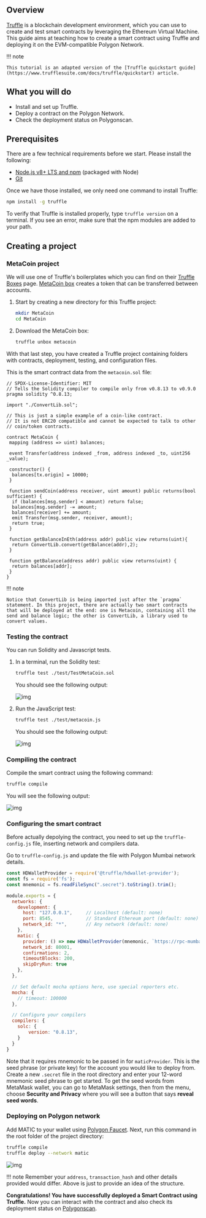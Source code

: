 ## Overview

[Truffle](https://trufflesuite.com/) is a blockchain development environment, which you can use to create and test smart contracts by leveraging the Ethereum Virtual Machine. This guide aims at teaching how to create a smart contract using Truffle and deploying it on the EVM-compatible Polygon Network.

!!! note

    This tutorial is an adapted version of the [Truffle quickstart guide](https://www.trufflesuite.com/docs/truffle/quickstart) article.

## What you will do

- Install and set up Truffle.
- Deploy a contract on the Polygon Network.
- Check the deployment status on Polygonscan.

## Prerequisites

There are a few technical requirements before we start. Please install the following:

- [Node.js v8+ LTS and npm](https://nodejs.org/en/) (packaged with Node)
- [Git](https://git-scm.com/)

Once we have those installed, we only need one command to install Truffle:

```sh
npm install -g truffle
```

To verify that Truffle is installed properly, type `truffle version` on a terminal. If you see an error, make sure that the npm modules are added to your path.

## Creating a project

### MetaCoin project

We will use one of Truffle's boilerplates which you can find on their [Truffle Boxes](https://trufflesuite.com/boxes/) page. [MetaCoin box](https://trufflesuite.com/boxes/metacoin/) creates a token that can be transferred between accounts.

1. Start by creating a new directory for this Truffle project:

    ```bash
    mkdir MetaCoin
    cd MetaCoin
    ```

2. Download the MetaCoin box:

    ```bash
    truffle unbox metacoin
    ```

With that last step, you have created a Truffle project containing folders with contracts, deployment, testing, and configuration files.

This is the smart contract data from the `metacoin.sol` file:

```solidity title="metacoin.sol"
// SPDX-License-Identifier: MIT
// Tells the Solidity compiler to compile only from v0.8.13 to v0.9.0
pragma solidity ^0.8.13;

import "./ConvertLib.sol";

// This is just a simple example of a coin-like contract.
// It is not ERC20 compatible and cannot be expected to talk to other
// coin/token contracts.

contract MetaCoin {
 mapping (address => uint) balances;

 event Transfer(address indexed _from, address indexed _to, uint256 _value);

 constructor() {
  balances[tx.origin] = 10000;
 }

 function sendCoin(address receiver, uint amount) public returns(bool sufficient) {
  if (balances[msg.sender] < amount) return false;
  balances[msg.sender] -= amount;
  balances[receiver] += amount;
  emit Transfer(msg.sender, receiver, amount);
  return true;
 }

 function getBalanceInEth(address addr) public view returns(uint){
  return ConvertLib.convert(getBalance(addr),2);
 }

 function getBalance(address addr) public view returns(uint) {
  return balances[addr];
 }
}
```

!!! note

    Notice that ConvertLib is being imported just after the `pragma` statement. In this project, there are actually two smart contracts that will be deployed at the end: one is Metacoin, containing all the send and balance logic; the other is ConvertLib, a library used to convert values.

### Testing the contract

You can run Solidity and Javascript tests.

1. In a terminal, run the Solidity test:

    ```bash
    truffle test ./test/TestMetaCoin.sol
    ```

    You should see the following output:

    ![img](../../img/tools/truffle/test1.png)

2. Run the JavaScript test:

    ```bash
    truffle test ./test/metacoin.js
    ```

    You should see the following output:

    ![img](../../img/tools/truffle/test2.png)

### Compiling the contract

Compile the smart contract using the following command:

```bash
truffle compile
```

You will see the following output:

![img](../../img/tools/truffle/compile.png)

### Configuring the smart contract

Before actually depolying the contract, you need to set up the `truffle-config.js` file, inserting network and compilers data.

Go to `truffle-config.js` and update the file with Polygon Mumbai network details.

```js title="truffle-config.js"
const HDWalletProvider = require('@truffle/hdwallet-provider');
const fs = require('fs');
const mnemonic = fs.readFileSync(".secret").toString().trim();

module.exports = {
  networks: {
    development: {
      host: "127.0.0.1",     // Localhost (default: none)
      port: 8545,            // Standard Ethereum port (default: none)
      network_id: "*",       // Any network (default: none)
    },
    matic: {
      provider: () => new HDWalletProvider(mnemonic, `https://rpc-mumbai.maticvigil.com`),
      network_id: 80001,
      confirmations: 2,
      timeoutBlocks: 200,
      skipDryRun: true
    },
  },

  // Set default mocha options here, use special reporters etc.
  mocha: {
    // timeout: 100000
  },

  // Configure your compilers
  compilers: {
    solc: {
        version: "0.8.13",
    }
  }
}
```

Note that it requires mnemonic to be passed in for `maticProvider`. This is the seed phrase (or private key) for the account you would like to deploy from. Create a new `.secret` file in the root directory and enter your 12-word mnemonic seed phrase to get started. To get the seed words from MetaMask wallet, you can go to MetaMask settings, then from the menu, choose **Security and Privacy** where you will see a button that says **reveal seed words**.

### Deploying on Polygon network

Add MATIC to your wallet using [Polygon Faucet](https://faucet.polygon.technology/). Next, run this command in the root folder of the project directory:

```sh
truffle compile
truffle deploy --network matic
```

![img](../../img/tools/truffle/deployed-contract.png)

!!! note
    Remember your `address`, `transaction_hash` and other details provided would differ. Above is just to provide an idea of the structure.

**Congratulations! You have successfully deployed a Smart Contract using Truffle.** Now you can interact with the contract and also check its deployment status on [Polygonscan](https://mumbai.polygonscan.com/).
